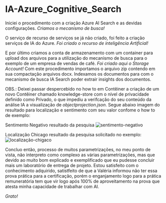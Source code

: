 # IA-Azure_Cognitive_Search

Iniciei o procedimento com a criação Azure AI Search e as devidas configurações. *Criamos o mecanismo de busca!*

O serviço de recurso de serviços se já não criado, foi feito a criação serviços de IA do Azure. *Foi criado o recurso de inteligência Artificial!*

E por último criamos a conta de armazenamento com um container para upload dos arquivos para a utilização do mecanismo de busca para o exemplo de um empresa de vendas de café. *Foi criado aqui o Storage Account!*
Com este procedimento importamos o arquivo zip contendo em sua compactação arquivos docx. Indexamos os documentos para com o mecanismo de busca IA Search poder extrair insights dos documentos.

OBS.: Deixei passar despercebido no how to em Contêiner a criação de um novo Contêiner chamado knowledge-store com o nível de privacidade definido como Privado, o que impediu a verifcação do seu conteúdo da análise IA a visualização de *objectprojection.json*.
Segue abaixo imagem do resultado para localização e sentimento com seu valor confome o how to de exemplo:

Sentimento Negativo resultado da pesquisa
![sentimento-negativo](https://github.com/user-attachments/assets/fff5d928-2c31-4183-8902-1893c3ac0e34)

Localização Chicago resultado da pesquisa solicitado no exemplo:
![localização-chigaco](https://github.com/user-attachments/assets/9478be86-7838-43f0-b4f0-d2531e729255)

Concluo então, processo de muitos parametrizações, no meu ponto de vista, não interpreto como complexo as várias parametrizações, mas que devido ao muito bom explicado e exemplificado que eu pudesse concluir mais um laboratório de entrega de projeto.
Estou satisfeito com o conhecimento adquirido, satistfeito de que a Valéria informou não ter essa prova prática para a certificação, porém o enganjamento logo para a prática remuneratória tem que vir logo após 100% de aproveitamento na prova que atesta minha capacidade de trabalhar com AI.

*Grato!*






